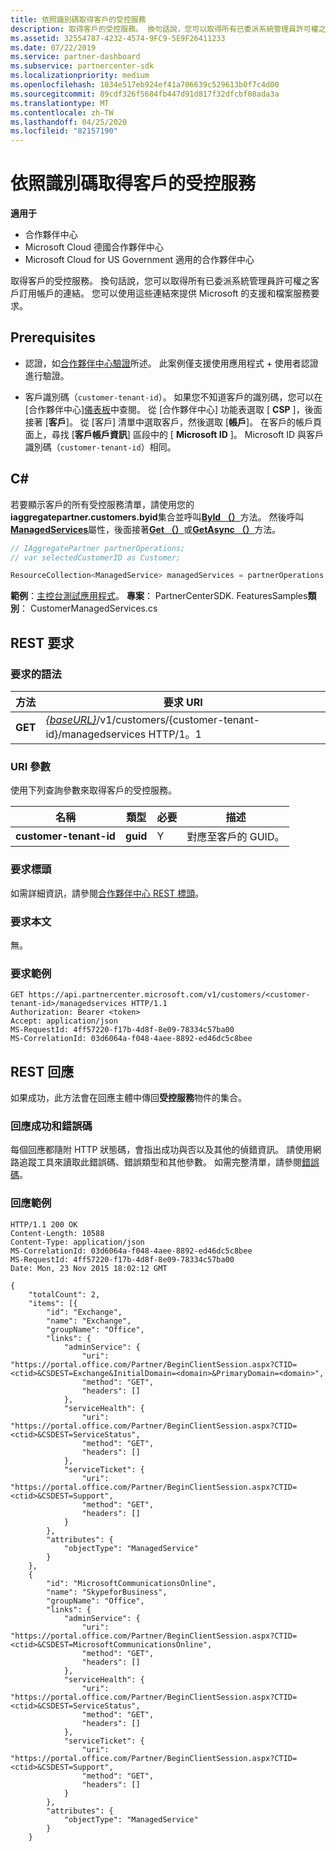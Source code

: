 ```yaml
---
title: 依照識別碼取得客戶的受控服務
description: 取得客戶的受控服務。 換句話說，您可以取得所有已委派系統管理員許可權之客戶訂用帳戶的連結。 您可以使用這些連結來提供 Microsoft 的支援和檔案服務要求。
ms.assetid: 32554787-4232-4574-9FC9-5E9F26411233
ms.date: 07/22/2019
ms.service: partner-dashboard
ms.subservice: partnercenter-sdk
ms.localizationpriority: medium
ms.openlocfilehash: 1034e517eb924ef41a706639c529613b0f7c4d00
ms.sourcegitcommit: 89cdf326f5684fb447d91d817f32dfcbf08ada3a
ms.translationtype: MT
ms.contentlocale: zh-TW
ms.lasthandoff: 04/25/2020
ms.locfileid: "82157190"
---
```

# <a name="get-the-managed-services-for-a-customer-by-id"></a>依照識別碼取得客戶的受控服務

**適用于**

- 合作夥伴中心
- Microsoft Cloud 德國合作夥伴中心
- Microsoft Cloud for US Government 適用的合作夥伴中心

取得客戶的受控服務。 換句話說，您可以取得所有已委派系統管理員許可權之客戶訂用帳戶的連結。 您可以使用這些連結來提供 Microsoft 的支援和檔案服務要求。

## <a name="prerequisites"></a>Prerequisites

- 認證，如[合作夥伴中心驗證](partner-center-authentication.md)所述。 此案例僅支援使用應用程式 + 使用者認證進行驗證。

- 客戶識別碼（`customer-tenant-id`）。 如果您不知道客戶的識別碼，您可以在 [合作夥伴中心][儀表板](https://partner.microsoft.com/dashboard)中查閱。 從 [合作夥伴中心] 功能表選取 [ **CSP** ]，後面接著 [**客戶**]。 從 [客戶] 清單中選取客戶，然後選取 [**帳戶**]。 在客戶的帳戶頁面上，尋找 [**客戶帳戶資訊**] 區段中的 [ **Microsoft ID** ]。 Microsoft ID 與客戶識別碼（`customer-tenant-id`）相同。

## <a name="c"></a>C\#

若要顯示客戶的所有受控服務清單，請使用您的**iaggregatepartner.customers.byid**集合並呼叫[**ById （）**](https://docs.microsoft.com/dotnet/api/microsoft.store.partnercenter.customers.icustomercollection.byid)方法。 然後呼叫[**ManagedServices**](https://docs.microsoft.com/dotnet/api/microsoft.store.partnercenter.customers.icustomer.managedservices)屬性，後面接著[**Get （）**](https://docs.microsoft.com/dotnet/api/microsoft.store.partnercenter.managedservices.imanagedservicecollection.get)或[**GetAsync （）**](https://docs.microsoft.com/dotnet/api/microsoft.store.partnercenter.managedservices.imanagedservicecollection.getasync)方法。

``` csharp
// IAggregatePartner partnerOperations;
// var selectedCustomerID as Customer;

ResourceCollection<ManagedService> managedServices = partnerOperations.Customers.ById(selectedCustomerId).ManagedServices.Get();
```

**範例**：[主控台測試應用程式](console-test-app.md)。 **專案**： PartnerCenterSDK. FeaturesSamples**類別**： CustomerManagedServices.cs

## <a name="rest-request"></a>REST 要求

### <a name="request-syntax"></a>要求的語法

| 方法  | 要求 URI                                                                                            |
|---------|--------------------------------------------------------------------------------------------------------|
| **GET** | [*{baseURL}*](partner-center-rest-urls.md)/v1/customers/{customer-tenant-id}/managedservices HTTP/1。1 |

### <a name="uri-parameter"></a>URI 參數

使用下列查詢參數來取得客戶的受控服務。

| 名稱                   | 類型     | 必要 | 描述                           |
|------------------------|----------|----------|---------------------------------------|
| **customer-tenant-id** | **guid** | Y        | 對應至客戶的 GUID。 |

### <a name="request-headers"></a>要求標頭

如需詳細資訊，請參閱[合作夥伴中心 REST 標頭](headers.md)。

### <a name="request-body"></a>要求本文

無。

### <a name="request-example"></a>要求範例

```http
GET https://api.partnercenter.microsoft.com/v1/customers/<customer-tenant-id>/managedservices HTTP/1.1
Authorization: Bearer <token>
Accept: application/json
MS-RequestId: 4ff57220-f17b-4d8f-8e09-78334c57ba00
MS-CorrelationId: 03d6064a-f048-4aee-8892-ed46dc5c8bee
```

## <a name="rest-response"></a>REST 回應

如果成功，此方法會在回應主體中傳回**受控服務**物件的集合。

### <a name="response-success-and-error-codes"></a>回應成功和錯誤碼

每個回應都隨附 HTTP 狀態碼，會指出成功與否以及其他的偵錯資訊。 請使用網路追蹤工具來讀取此錯誤碼、錯誤類型和其他參數。 如需完整清單，請參閱[錯誤碼](error-codes.md)。

### <a name="response-example"></a>回應範例

```http
HTTP/1.1 200 OK
Content-Length: 10588
Content-Type: application/json
MS-CorrelationId: 03d6064a-f048-4aee-8892-ed46dc5c8bee
MS-RequestId: 4ff57220-f17b-4d8f-8e09-78334c57ba00
Date: Mon, 23 Nov 2015 18:02:12 GMT

{
    "totalCount": 2,
    "items": [{
        "id": "Exchange",
        "name": "Exchange",
        "groupName": "Office",
        "links": {
            "adminService": {
                "uri": "https://portal.office.com/Partner/BeginClientSession.aspx?CTID=<ctid>&CSDEST=Exchange&InitialDomain=<domain>&PrimaryDomain=<domain>",
                "method": "GET",
                "headers": []
            },
            "serviceHealth": {
                "uri": "https://portal.office.com/Partner/BeginClientSession.aspx?CTID=<ctid>&CSDEST=ServiceStatus",
                "method": "GET",
                "headers": []
            },
            "serviceTicket": {
                "uri": "https://portal.office.com/Partner/BeginClientSession.aspx?CTID=<ctid>&CSDEST=Support",
                "method": "GET",
                "headers": []
            }
        },
        "attributes": {
            "objectType": "ManagedService"
        }
    },
    {
        "id": "MicrosoftCommunicationsOnline",
        "name": "SkypeforBusiness",
        "groupName": "Office",
        "links": {
            "adminService": {
                "uri": "https://portal.office.com/Partner/BeginClientSession.aspx?CTID=<ctid>&CSDEST=MicrosoftCommunicationsOnline",
                "method": "GET",
                "headers": []
            },
            "serviceHealth": {
                "uri": "https://portal.office.com/Partner/BeginClientSession.aspx?CTID=<ctid>&CSDEST=ServiceStatus",
                "method": "GET",
                "headers": []
            },
            "serviceTicket": {
                "uri": "https://portal.office.com/Partner/BeginClientSession.aspx?CTID=<ctid>&CSDEST=Support",
                "method": "GET",
                "headers": []
            }
        },
        "attributes": {
            "objectType": "ManagedService"
        }
    }
```
